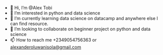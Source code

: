 - 👋 Hi, I’m @Alex Tobi
- 👀 I’m interested in python and data science
- 🌱 I’m currently learning data science on datacamp and anywhere else I can find resource.
- 💞️ I’m looking to collaborate on beginner project on python and data science
- 📫 How to reach me +2349054756363 or alexanderoluwanisola@gmail.com

<!---
Toblex1000/Toblex1000 is a ✨ special ✨ repository because its `README.md` (this file) appears on your GitHub profile.
You can click the Preview link to take a look at your changes.
--->
